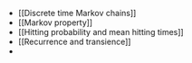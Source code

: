- [[Discrete time Markov chains]]
- [[Markov property]]
- [[Hitting probability and mean hitting times]]
- [[Recurrence and transience]]
- 